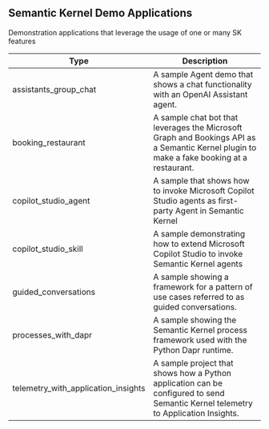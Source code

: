 ## Semantic Kernel Demo Applications

Demonstration applications that leverage the usage of one or many SK features

| Type              | Description                                     |
| ----------------- | ----------------------------------------------- |
| assistants_group_chat | A sample Agent demo that shows a chat functionality with an OpenAI Assistant agent. |
| booking_restaurant | A sample chat bot that leverages the Microsoft Graph and Bookings API as a Semantic Kernel plugin to make a fake booking at a restaurant. |
| copilot_studio_agent | A sample that shows how to invoke Microsoft Copilot Studio agents as first-party Agent in Semantic Kernel|
| copilot_studio_skill | A sample demonstrating how to extend Microsoft Copilot Studio to invoke Semantic Kernel agents |
| guided_conversations | A sample showing a framework for a pattern of use cases referred to as guided conversations. |
| processes_with_dapr | A sample showing the Semantic Kernel process framework used with the Python Dapr runtime. |
| telemetry_with_application_insights | A sample project that shows how a Python application can be configured to send Semantic Kernel telemetry to Application Insights. |